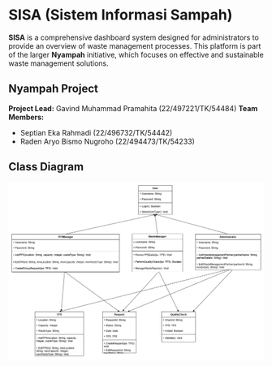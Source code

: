 # SISA (Sistem Informasi Sampah)
**SISA** is a comprehensive dashboard system designed for administrators to provide an overview of waste management processes. This platform is part of the larger **Nyampah** initiative, which focuses on effective and sustainable waste management solutions.

## Nyampah Project

**Project Lead:** Gavind Muhammad Pramahita (22/497221/TK/54484)
**Team Members:**
- Septian Eka Rahmadi (22/496732/TK/54442)
- Raden Aryo Bismo Nugroho (22/494473/TK/54233)

## Class Diagram 
![Demeter_Class_Diagram](https://github.com/ekarahmadi/sisa_juniorproject2022/blob/f24959dcb9fdbc55b7c9ec18685f3cc0a57f898e/UML%20Diagrams/class%20diagram.png)
